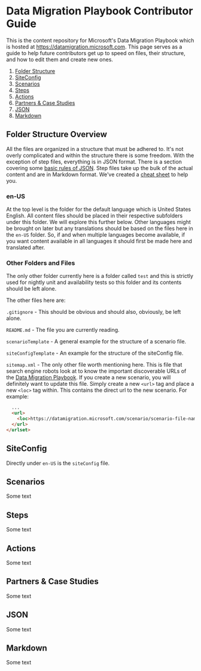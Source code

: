 # Data Migration Playbook Contributor Guide
This is the content repository for Microsoft's Data Migration Playbook which is hosted at https://datamigration.microsoft.com. This page serves as a guide to help future contributors get up to speed on files, their structure, and how to edit them and create new ones.

1. [Folder Structure](#folder-structure-overview)
2. [SiteConfig](#siteconfig)
3. [Scenarios](#scenarios)
4. [Steps](#steps)
4. [Actions](#actions)
5. [Partners & Case Studies](#partners--case-studies)
6. [JSON](#json)
7. [Markdown](#markdown)

## Folder Structure Overview
All the files are organized in a structure that must be adhered to. It's not overly complicated and within the structure there is some freedom. With the exception of step files, everything is in JSON format. There is a section covering some [basic rules of JSON](#json). Step files take up the bulk of the actual content and are in Markdown format. We've created a [cheat sheet](#markdown) to help you.

### en-US
At the top level is the folder for the default language which is United States English. All content files should be placed in their respective subfolders under this folder. We will explore this further below. Other languages might be brought on later but any translations should be based on the files here in the `en-US` folder. So, if and when multiple languages become available, if you want content available in all languages it should first be made here and translated after.

### Other Folders and Files
The only other folder currently here is a folder called `test` and this is strictly used for nightly unit and availability tests so this folder and its contents should be left alone.

The other files here are:

`.gitignore` - This should be obvious and should also, obviously, be left alone.

`README.md` - The file you are currently reading.

`scenarioTemplate` - A general example for the structure of a scenario file.

`siteConfigTemplate` - An example for the structure of the siteConfig file.

`sitemap.xml` - The only other file worth mentioning here. This is file that search engine robots look at to know the important discoverable URLs of the [Data Migration Playbook](https://datamigration.microsoft.com). If you create a new scenario, you will definitely want to update this file. Simply create a new `<url>` tag and place a new `<loc>` tag within. This contains the direct url to the new scenario. For example:
```HTML
  ...
  <url>
    <loc>https://datamigration.microsoft.com/scenario/scenario-file-name</loc>
  </url>
</urlset>
```

## SiteConfig
Directly under `en-US` is the `siteConfig` file. 

## Scenarios
Some text

## Steps
Some text

## Actions
Some text

## Partners & Case Studies
Some text

## JSON
Some text

## Markdown
Some text
